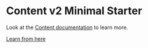 # Content v2 Minimal Starter

Look at the [Content documentation](https://content-v2.nuxtjs.org/) to learn more.

[Learn from here](https://github.com/miracleonyenma/content-v2-blog)